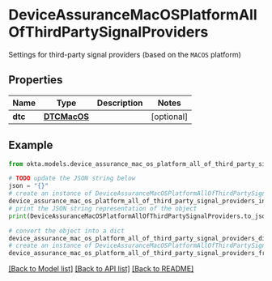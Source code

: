 # DeviceAssuranceMacOSPlatformAllOfThirdPartySignalProviders

Settings for third-party signal providers (based on the `MACOS` platform)

## Properties

Name | Type | Description | Notes
------------ | ------------- | ------------- | -------------
**dtc** | [**DTCMacOS**](DTCMacOS.md) |  | [optional] 

## Example

```python
from okta.models.device_assurance_mac_os_platform_all_of_third_party_signal_providers import DeviceAssuranceMacOSPlatformAllOfThirdPartySignalProviders

# TODO update the JSON string below
json = "{}"
# create an instance of DeviceAssuranceMacOSPlatformAllOfThirdPartySignalProviders from a JSON string
device_assurance_mac_os_platform_all_of_third_party_signal_providers_instance = DeviceAssuranceMacOSPlatformAllOfThirdPartySignalProviders.from_json(json)
# print the JSON string representation of the object
print(DeviceAssuranceMacOSPlatformAllOfThirdPartySignalProviders.to_json())

# convert the object into a dict
device_assurance_mac_os_platform_all_of_third_party_signal_providers_dict = device_assurance_mac_os_platform_all_of_third_party_signal_providers_instance.to_dict()
# create an instance of DeviceAssuranceMacOSPlatformAllOfThirdPartySignalProviders from a dict
device_assurance_mac_os_platform_all_of_third_party_signal_providers_from_dict = DeviceAssuranceMacOSPlatformAllOfThirdPartySignalProviders.from_dict(device_assurance_mac_os_platform_all_of_third_party_signal_providers_dict)
```
[[Back to Model list]](../README.md#documentation-for-models) [[Back to API list]](../README.md#documentation-for-api-endpoints) [[Back to README]](../README.md)


